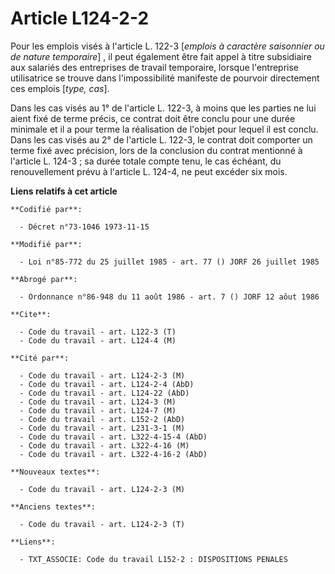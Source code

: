 # Article L124-2-2

Pour les emplois visés à l'article L. 122-3 [*emplois à caractère saisonnier ou de nature temporaire*] , il peut également
être fait appel à titre subsidiaire aux salariés des entreprises de travail temporaire, lorsque l'entreprise utilisatrice se
trouve dans l'impossibilité manifeste de pourvoir directement ces emplois [*type, cas*].

Dans les cas visés au 1° de l'article L. 122-3, à moins que les parties ne lui aient fixé de terme précis, ce contrat doit
être conclu pour une durée minimale et il a pour terme la réalisation de l'objet pour lequel il est conclu. Dans les cas
visés au 2° de l'article L. 122-3, le contrat doit comporter un terme fixé avec précision, lors de la conclusion du contrat
mentionné à l'article L. 124-3 ; sa durée totale compte tenu, le cas échéant, du renouvellement prévu à l'article L. 124-4,
ne peut excéder six mois.

**Liens relatifs à cet article**

	**Codifié par**:

	  - Décret n°73-1046 1973-11-15

	**Modifié par**:

	  - Loi n°85-772 du 25 juillet 1985 - art. 77 () JORF 26 juillet 1985

	**Abrogé par**:

	  - Ordonnance n°86-948 du 11 août 1986 - art. 7 () JORF 12 aôut 1986

	**Cite**:

	  - Code du travail - art. L122-3 (T)
	  - Code du travail - art. L124-4 (M)

	**Cité par**:

	  - Code du travail - art. L124-2-3 (M)
	  - Code du travail - art. L124-2-4 (AbD)
	  - Code du travail - art. L124-22 (AbD)
	  - Code du travail - art. L124-3 (M)
	  - Code du travail - art. L124-7 (M)
	  - Code du travail - art. L152-2 (AbD)
	  - Code du travail - art. L231-3-1 (M)
	  - Code du travail - art. L322-4-15-4 (AbD)
	  - Code du travail - art. L322-4-16 (M)
	  - Code du travail - art. L322-4-16-2 (AbD)

	**Nouveaux textes**:

	  - Code du travail - art. L124-2-3 (M)

	**Anciens textes**:

	  - Code du travail - art. L124-2-3 (T)

	**Liens**:

	  - TXT_ASSOCIE: Code du travail L152-2 : DISPOSITIONS PENALES
